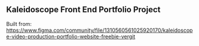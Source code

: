 ## Kaleidoscope Front End Portfolio Project

Built from:
https://www.figma.com/community/file/1310560561025920170/kaleidoscope-video-production-portfolio-website-freebie-vergit 